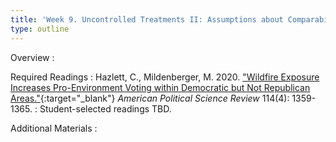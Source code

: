 ```yaml
---
title: 'Week 9. Uncontrolled Treatments II: Assumptions about Comparability (Oct 24)'
type: outline
---
```


Overview
: 

Required Readings
: Hazlett, C., Mildenberger, M. 2020. ["Wildfire Exposure Increases Pro-Environment Voting within Democratic but Not Republican Areas."](https://doi.org/10.1017/S0003055420000441){:target="_blank"} _American Political Science Review_ 114(4): 1359-1365.
: Student-selected readings TBD.

Additional Materials
: 

